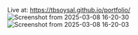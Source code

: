 Live at: https://tbsoysal.github.io/portfolio/
![Screenshot from 2025-03-08 16-20-30](https://github.com/user-attachments/assets/40781bb9-abf5-4b0f-9a58-d417ade62274)
![Screenshot from 2025-03-08 16-20-03](https://github.com/user-attachments/assets/b57e4333-f954-498a-977a-bad1c4ed8db2)
